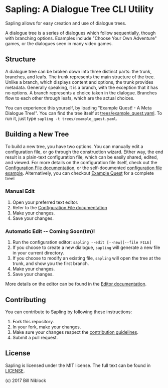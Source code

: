 <!--
# @markup markdown
# @title README
-->

# Sapling: A Dialogue Tree CLI Utility

Sapling allows for easy creation and use of dialogue trees.

A dialogue tree is a series of dialogues which follow sequentially, though with
branching options. Examples include "Choose Your Own Adventure" games, or the
dialogues seen in many video games.

## Structure

A dialogue tree can be broken down into three distinct parts: the trunk,
branches, and leafs. The trunk represents the main structure of the tree. Unlike
a branch, which displays content and options, the trunk provides metadata.
Generally speaking, it is a branch, with the exception that it has no options. A
branch represents a choice taken in the dialogue. Branches flow to each other
through leafs, which are the actual choices.

You can experience this yourself, by loading "Example Quest! - A Meta Dialogue
Tree!". You can find the tree itself at [trees/example\_quest.yaml](
trees/example_quest.yaml). To run it, just type `sapling -t
trees/example_quest.yaml`.

## Building a New Tree

To build a new tree, you have two options. You can manually edit a configuration
file, or go through the construction wizard. Either way, the end result is a
plain-text configuration file, which can be easily shared, edited, and viewed.
For more details on the configuration file itself, check out the [Configuration
 File documentation](docs/config_file.md), or the self-documented [configuration
 file example](docs/config_file_example.yaml). Alternatively, you can checkout
[Example Quest](trees/example_quest.yaml) for a complete treel

### Manual Edit

1. Open your preferred text editor.
2. Refer to the [Configuration File documentation](docs/config_file.md)
3. Make your changes.
4. Save your changes.

### Automatic Edit -- Coming Soon(tm)!

1. Run the configuration editor: `sapling --edit [--new][--file FILE]`
2. If you choose to create a new dialogue, `sapling` will generate a new file in
   your current directory.
3. If you choose to modify an existing file, `sapling` will open the tree at the
   trunk, and show you the first branch.
4. Make your changes.
5. Save your changes.

More details on the editor can be found in the [Editor
documentation](docs/editor.md).

## Contributing

You can contribute to Sapling by following these instructions:
1. Fork this repository.
2. In your fork, make your changes.
3. Make sure your changes respect the [contribution
   guidelines](CONTRIBUTING.md).
4. Submit a pull request.

## License

Sapling is licensed under the MIT license. The full text can be found in
[LICENSE](LICENSE).

(c) 2017 Bill Niblock
